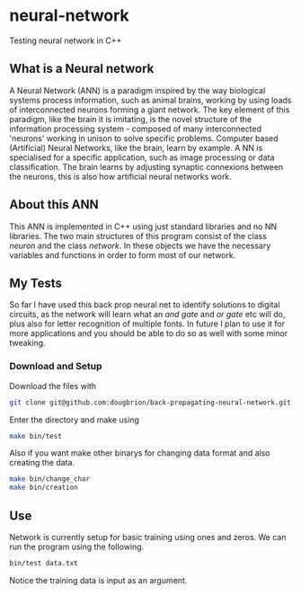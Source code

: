 # neural-network
Testing neural network in C++

## What is a Neural network
A Neural Network (ANN) is a paradigm inspired by the way biological systems process information, such as animal brains, working by using loads of interconnected neurons forming a giant network. The key element of this paradigm, like the brain it is imitating, is the novel structure of the information processing system - composed of many interconnected 'neurons' working in unison to solve specific problems. Computer based (Artificial) Neural Networks, like the brain, learn by example. A NN is specialised for a specific application, such as image processing or data classification. The brain learns by adjusting synaptic connexions between the neurons, this is also how artificial neural networks work.

## About this ANN
This ANN is implemented in C++ using just standard libraries and no NN libraries. The two main structures of this program consist of the class *neuron* and the class *network*. In these objects we have the necessary variables and functions in order to form most of our network.

## My Tests

So far I have used this back prop neural net to identify solutions to digital circuits, as the network will learn what an *and gate* and *or gate* etc will do, plus also for letter recognition of multiple fonts. In future I plan to use it for more applications and you should be able to do so as well with some minor tweaking.

### Download and Setup

Download the files with

```bash
git clone git@github.com:dougbrion/back-propagating-neural-network.git
```
Enter the directory and make using

```bash
make bin/test
```

Also if you want make other binarys for changing data format and also creating the data.

```bash
make bin/change_char
make bin/creation
```
## Use

Network is currently setup for basic training using ones and zeros. We can run the program using the following.

```bash
bin/test data.txt
```

Notice the training data is input as an argument.
